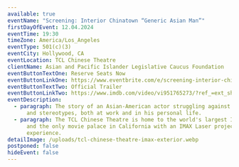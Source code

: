 ```yaml
---
available: true
eventName: "Screening: Interior Chinatown “Generic Asian Man”"
firstDayOfEvent: 12.04.2024
eventTime: 19:30
timeZone: America/Los_Angeles
eventType: 501(c)(3)
eventCity: Hollywood, CA
eventLocation: TCL Chinese Theatre
clientName: Asian and Pacific Islander Legislative Caucus Foundation
eventButtonTextOne: Reserve Seats Now
eventButtonLinkOne: https://www.eventbrite.com/e/screening-interior-chinatown-generic-asian-man-tickets-1076817974549?aff=oddtdtcreator
eventButtonTextTwo: Official Trailer
eventButtonLinkTwo: https://www.imdb.com/video/vi951765273/?ref_=ext_shr_lnk
eventDescription:
  - paragraph: The story of an Asian-American actor struggling against clichéd roles
      and stereotypes, both at work and in his personal life.
  - paragraph: The TCL Chinese Theatre is home to the world's largest IMAX theater
      and the only movie palace in California with an IMAX Laser projection
      experience.
detailImage: /uploads/tcl-chinese-theatre-imax-exterior.webp
postponed: false
hideEvent: false
---
```

